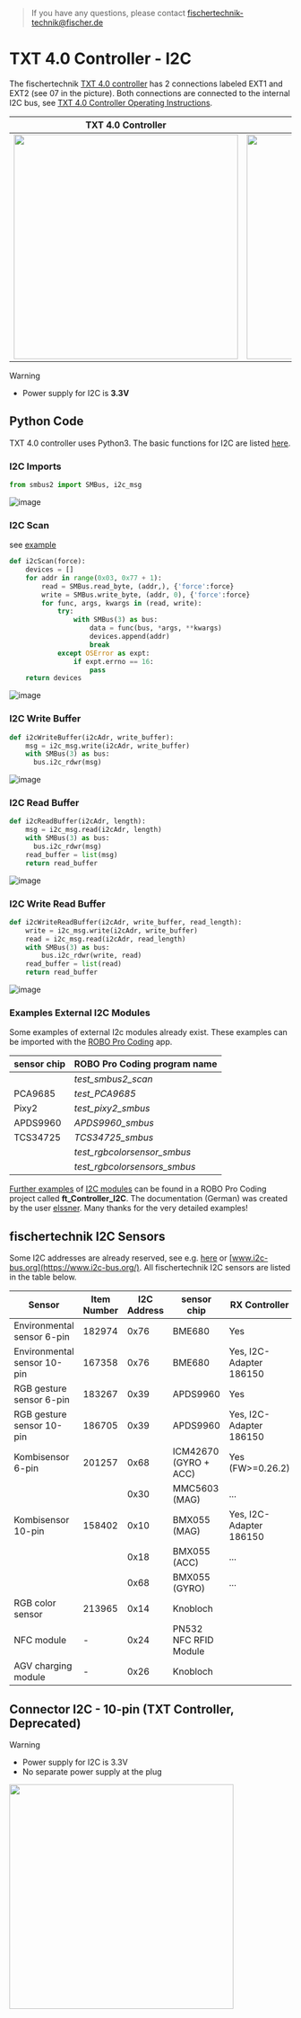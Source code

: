 >If you have any questions, please contact fischertechnik-technik@fischer.de

# TXT 4.0 Controller - I2C
The fischertechnik [TXT 4.0 controller](https://www.fischertechnik.de/en/toys/e-learning/txt-4-0-controller) has 2 connections labeled EXT1 and EXT2 (see 07 in the picture). Both connections are connected to the internal I2C bus, see [TXT 4.0 Controller Operating Instructions](https://www.fischertechnik.de/-/media/fischertechnik/fite/service/elearning/lehren/txt40controller/fischertechnik-txt-operating-manual_en.pdf).

| TXT 4.0 Controller | 6-pin Assigment |
| --- | --- |
|<img src="https://github.com/user-attachments/assets/258e930e-3d88-402c-94c4-a39d4877b59c" width="400">|<img src="https://github.com/user-attachments/assets/9121a6af-6fb6-44de-b255-afbd045acae8" width="400">|

> [!WARNING]
> * Power supply for I2C is **3.3V**

## Python Code
TXT 4.0 controller uses Python3. The basic functions for I2C are listed [here](https://pypi.org/project/smbus2/).

### I2C Imports
```python
from smbus2 import SMBus, i2c_msg
```

![image](https://github.com/user-attachments/assets/f78215cd-699a-4b5a-932a-fc8a39ea4c96)

### I2C Scan
see [example](https://gist.github.com/kungpfui/54784ebc3b3ca72169c1839720b313bf)
```python
def i2cScan(force):
    devices = []
    for addr in range(0x03, 0x77 + 1):
        read = SMBus.read_byte, (addr,), {'force':force}
        write = SMBus.write_byte, (addr, 0), {'force':force}
        for func, args, kwargs in (read, write):
            try:
            	with SMBus(3) as bus:
                    data = func(bus, *args, **kwargs)
                    devices.append(addr)
                    break
            except OSError as expt:
                if expt.errno == 16:
                    pass
    return devices
```

![image](https://github.com/user-attachments/assets/3f9265fc-0433-491c-84ba-a898eb56c80a)

### I2C Write Buffer
```python
def i2cWriteBuffer(i2cAdr, write_buffer):
    msg = i2c_msg.write(i2cAdr, write_buffer)
    with SMBus(3) as bus:
      bus.i2c_rdwr(msg)
```

![image](https://github.com/user-attachments/assets/2f7a7b2a-adf6-4284-941d-aa6847651cbe)

### I2C Read Buffer
```python
def i2cReadBuffer(i2cAdr, length):
    msg = i2c_msg.read(i2cAdr, length)
    with SMBus(3) as bus:
      bus.i2c_rdwr(msg)
    read_buffer = list(msg)
    return read_buffer
```

![image](https://github.com/user-attachments/assets/2fbc5068-9418-40bd-b874-842caf4c5b1b)

### I2C Write Read Buffer
```python
def i2cWriteReadBuffer(i2cAdr, write_buffer, read_length):
    write = i2c_msg.write(i2cAdr, write_buffer)
    read = i2c_msg.read(i2cAdr, read_length)
    with SMBus(3) as bus:
        bus.i2c_rdwr(write, read)
    read_buffer = list(read)
    return read_buffer
```

![image](https://github.com/user-attachments/assets/3e03eac3-21a5-498f-bef7-57960154b80a)

### Examples External I2C Modules
Some examples of external I2c modules already exist. These examples can be imported with the [ROBO Pro Coding](https://www.fischertechnik.de/en/apps-and-software#apps) app.

| sensor chip |  ROBO Pro Coding program name |
| ---         | ---                           |
|             | *test_smbus2_scan* |
| PCA9685    | *test_PCA9685* |
| Pixy2    | *test_pixy2_smbus* |
| APDS9960    | *APDS9960_smbus* |
| TCS34725    | *TCS34725_smbus* |
|     | *test_rgbcolorsensor_smbus* |
|     | *test_rgbcolorsensors_smbus* |

[Further examples](https://elssner.github.io/ft-Controller-I2C/) of [I2C modules](https://elssner.github.io/ft-Controller-I2C/#tabelle-1) can be found in a ROBO Pro Coding project called **ft_Controller_I2C**. The documentation (German) was created by the user [elssner](https://github.com/elssner). Many thanks for the very detailed examples!

## fischertechnik I2C Sensors
Some I2C addresses are already reserved, see e.g. [here](https://i2cdevices.org/addresses) or [www.i2c-bus.org](https://www.i2c-bus.org/). All fischertechnik I2C sensors are listed in the table below.

| Sensor                     | Item Number  | I2C Address | sensor chip          | RX Controller           | TXT 4.0 Controller      | TXT Controller |
| ---                        | ---          | ---         | ---                  | ---                     | ---                     | ---            |
|Environmental sensor 6-pin	 |182974     	|0x76	      |BME680                | Yes                     | Yes                     |                |
|Environmental sensor 10-pin |167358	    |0x76	      |BME680                | Yes, I2C-Adapter 186150 | Yes, I2C-Adapter 186150 | Yes (C/C++)    |
|RGB gesture sensor 6-pin	 |183267	    |0x39	      |APDS9960              | Yes                     | Yes                     |                |
|RGB gesture sensor 10-pin   |186705	    |0x39	      |APDS9960              | Yes, I2C-Adapter 186150 | Yes, I2C-Adapter 186150 | Yes            |
|Kombisensor 6-pin           |201257	    |0x68	      |ICM42670 (GYRO + ACC) | Yes (FW>=0.26.2)        | Yes                     |                |
|                            |              |0x30 	      |MMC5603 (MAG)         | ...                     | ...                     |                |
|Kombisensor 10-pin	         |158402	    |0x10	      |BMX055 (MAG)          | Yes, I2C-Adapter 186150 | Yes                     |                |
|                            |              |0x18         |BMX055 (ACC)          | ...                     | ...                     |                |
|                            |              |0x68	      |BMX055 (GYRO)         | ...                     | ...                     |                |
|RGB color sensor	         |213965	    |0x14	      |Knobloch              |                         | Yes (txtapi>=6.4.0)     |                |
|NFC module	                 |-	            |0x24	      |PN532 NFC RFID Module |                         | Yes                     | Yes (C/C++)    |
|AGV charging module	     |-	            |0x26	      |Knobloch              |                         | Yes                     |                |

## Connector I2C - 10-pin (TXT Controller, Deprecated)
> [!WARNING]
> * Power supply for I2C is 3.3V
> * No separate power supply at the plug 

<img src="https://github.com/user-attachments/assets/2004514b-5a98-4904-ba74-0bb5a3d93dd0" width="400">
